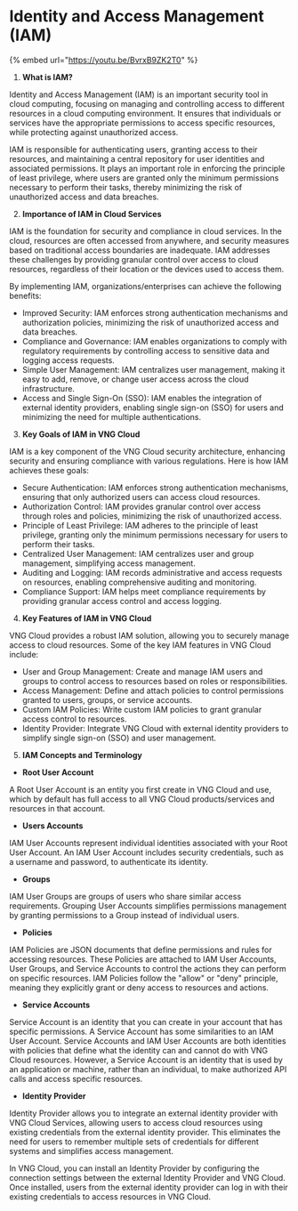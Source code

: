# Identity and Access Management (IAM)

{% embed url="https://youtu.be/BvrxB9ZK2T0" %}

1. **What is IAM?**&#x20;

Identity and Access Management (IAM) is an important security tool in cloud computing, focusing on managing and controlling access to different resources in a cloud computing environment. It ensures that individuals or services have the appropriate permissions to access specific resources, while protecting against unauthorized access.

IAM is responsible for authenticating users, granting access to their resources, and maintaining a central repository for user identities and associated permissions. It plays an important role in enforcing the principle of least privilege, where users are granted only the minimum permissions necessary to perform their tasks, thereby minimizing the risk of unauthorized access and data breaches.

2. **Importance of IAM in Cloud Services**

IAM is the foundation for security and compliance in cloud services. In the cloud, resources are often accessed from anywhere, and security measures based on traditional access boundaries are inadequate. IAM addresses these challenges by providing granular control over access to cloud resources, regardless of their location or the devices used to access them.

By implementing IAM, organizations/enterprises can achieve the following benefits:

* Improved Security: IAM enforces strong authentication mechanisms and authorization policies, minimizing the risk of unauthorized access and data breaches.
* Compliance and Governance: IAM enables organizations to comply with regulatory requirements by controlling access to sensitive data and logging access requests.
* Simple User Management: IAM centralizes user management, making it easy to add, remove, or change user access across the cloud infrastructure.
* Access and Single Sign-On (SSO): IAM enables the integration of external identity providers, enabling single sign-on (SSO) for users and minimizing the need for multiple authentications.

3. **Key Goals of IAM in VNG Cloud**

IAM is a key component of the VNG Cloud security architecture, enhancing security and ensuring compliance with various regulations. Here is how IAM achieves these goals:

* Secure Authentication: IAM enforces strong authentication mechanisms, ensuring that only authorized users can access cloud resources.
* Authorization Control: IAM provides granular control over access through roles and policies, minimizing the risk of unauthorized access.
* Principle of Least Privilege: IAM adheres to the principle of least privilege, granting only the minimum permissions necessary for users to perform their tasks.
* Centralized User Management: IAM centralizes user and group management, simplifying access management.
* Auditing and Logging: IAM records administrative and access requests on resources, enabling comprehensive auditing and monitoring.
* Compliance Support: IAM helps meet compliance requirements by providing granular access control and access logging.

4. **Key Features of IAM in VNG Cloud**

VNG Cloud provides a robust IAM solution, allowing you to securely manage access to cloud resources. Some of the key IAM features in VNG Cloud include:

* User and Group Management: Create and manage IAM users and groups to control access to resources based on roles or responsibilities.
* Access Management: Define and attach policies to control permissions granted to users, groups, or service accounts.
* Custom IAM Policies: Write custom IAM policies to grant granular access control to resources.
* Identity Provider: Integrate VNG Cloud with external identity providers to simplify single sign-on (SSO) and user management.

5. **IAM Concepts and Terminology**

* **Root User Account**

A Root User Account is an entity you first create in VNG Cloud and use, which by default has full access to all VNG Cloud products/services and resources in that account.

* **Users Accounts**

IAM User Accounts represent individual identities associated with your Root User Account. An IAM User Account includes security credentials, such as a username and password, to authenticate its identity.

* **Groups**

IAM User Groups are groups of users who share similar access requirements. Grouping User Accounts simplifies permissions management by granting permissions to a Group instead of individual users.

* **Policies**

IAM Policies are JSON documents that define permissions and rules for accessing resources. These Policies are attached to IAM User Accounts, User Groups, and Service Accounts to control the actions they can perform on specific resources. IAM Policies follow the "allow" or "deny" principle, meaning they explicitly grant or deny access to resources and actions.

* **Service Accounts**

Service Account is an identity that you can create in your account that has specific permissions. A Service Account has some similarities to an IAM User Account. Service Accounts and IAM User Accounts are both identities with policies that define what the identity can and cannot do with VNG Cloud resources. However, a Service Account is an identity that is used by an application or machine, rather than an individual, to make authorized API calls and access specific resources.

* **Identity Provider**

Identity Provider allows you to integrate an external identity provider with VNG Cloud Services, allowing users to access cloud resources using existing credentials from the external identity provider. This eliminates the need for users to remember multiple sets of credentials for different systems and simplifies access management.&#x20;

In VNG Cloud, you can install an Identity Provider by configuring the connection settings between the external Identity Provider and VNG Cloud. Once installed, users from the external identity provider can log in with their existing credentials to access resources in VNG Cloud.
